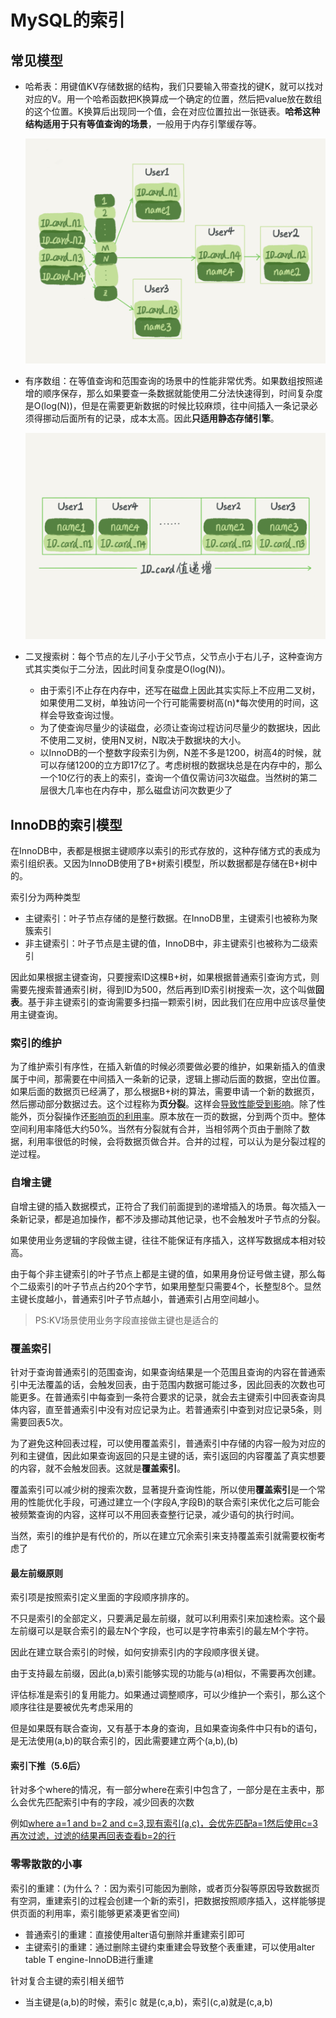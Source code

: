 # MySQL的索引

## 常见模型

- 哈希表：用键值KV存储数据的结构，我们只要输入带查找的键K，就可以找对对应的V。用一个哈希函数把K换算成一个确定的位置，然后把value放在数组的这个位置。K换算后出现同一个值，会在对应位置拉出一张链表。**哈希这种结构适用于只有等值查询的场景**，一般用于内存引擎缓存等。

  ![0c62b601afda86fe5d0fe57346ace957](MySQL的索引.assets/0c62b601afda86fe5d0fe57346ace957.png)

- 有序数组：在等值查询和范围查询的场景中的性能非常优秀。如果数组按照递增的顺序保存，那么如果要查一条数据就能使用二分法快速得到，时间复杂度是O(log(N))，但是在需要更新数据的时候比较麻烦，往中间插入一条记录必须得挪动后面所有的记录，成本太高。因此**只适用静态存储引擎**。

  ![bfc907a92f99cadf5493cf0afac9ca49](MySQL的索引.assets/bfc907a92f99cadf5493cf0afac9ca49.png)

- 二叉搜索树：每个节点的左儿子小于父节点，父节点小于右儿子，这种查询方式其实类似于二分法，因此时间复杂度是O(log(N))。

  - 由于索引不止存在内存中，还写在磁盘上因此其实实际上不应用二叉树，如果使用二叉树，单独访问一个行可能需要树高(n)*每次使用的时间，这样会导致查询过慢。
  - 为了使查询尽量少的读磁盘，必须让查询过程访问尽量少的数据块，因此不使用二叉树，使用N叉树，N取决于数据块的大小。
  - 以InnoDB的一个整数字段索引为例，N差不多是1200，树高4的时候，就可以存储1200的立方即17亿了。考虑树根的数据块总是在内存中的，那么一个10亿行的表上的索引，查询一个值仅需访问3次磁盘。当然树的第二层很大几率也在内存中，那么磁盘访问次数更少了



## InnoDB的索引模型

在InnoDB中，表都是根据主键顺序以索引的形式存放的，这种存储方式的表成为索引组织表。又因为InnoDB使用了B+树索引模型，所以数据都是存储在B+树中的。

索引分为两种类型

- 主键索引：叶子节点存储的是整行数据。在InnoDB里，主键索引也被称为聚簇索引
- 非主键索引：叶子节点是主键的值，InnoDB中，非主键索引也被称为二级索引

因此如果根据主键查询，只要搜索ID这棵B+树，如果根据普通索引查询方式，则需要先搜索普通索引树，得到ID为500，然后再到ID索引树搜索一次，这个叫做**回表**。基于非主键索引的查询需要多扫描一颗索引树，因此我们在应用中应该尽量使用主键查询。

### 索引的维护

为了维护索引有序性，在插入新值的时候必须要做必要的维护，如果新插入的值隶属于中间，那需要在中间插入一条新的记录，逻辑上挪动后面的数据，空出位置。如果后面的数据页已经满了，那么根据B+树的算法，需要申请一个新的数据页，然后挪动部分数据过去。这个过程称为**页分裂**。这样会<u>导致性能受到影响</u>。除了性能外，页分裂操作还<u>影响页的利用率</u>。原本放在一页的数据，分到两个页中。整体空间利用率降低大约50%。当然有分裂就有合并，当相邻两个页由于删除了数据，利用率很低的时候，会将数据页做合并。合并的过程，可以认为是分裂过程的逆过程。

### 自增主键

自增主键的插入数据模式，正符合了我们前面提到的递增插入的场景。每次插入一条新记录，都是追加操作，都不涉及挪动其他记录，也不会触发叶子节点的分裂。

如果使用业务逻辑的字段做主键，往往不能保证有序插入，这样写数据成本相对较高。

由于每个非主键索引的叶子节点上都是主键的值，如果用身份证号做主键，那么每个二级索引的叶子节点占约20个字节，如果用整型只需要4个，长整型8个。显然主键长度越小，普通索引叶子节点越小，普通索引占用空间越小。

> PS:KV场景使用业务字段直接做主键也是适合的

### 覆盖索引

针对于查询普通索引的范围查询，如果查询结果是一个范围且查询的内容在普通索引中无法覆盖的话，会触发回表，由于范围内数据可能过多，因此回表的次数也可能更多。在普通索引中每查到一条符合要求的记录，就会去主键索引中回表查询具体内容，直至普通索引中没有对应记录为止。若普通索引中查到对应记录5条，则需要回表5次。

为了避免这种回表过程，可以使用覆盖索引，普通索引中存储的内容一般为对应的列和主键值，因此如果查询返回的只是主键的话，索引返回的内容覆盖了真实想要的内容，就不会触发回表。这就是**覆盖索引**。

覆盖索引可以减少树的搜索次数，显著提升查询性能，所以使用**覆盖索引**是一个常用的性能优化手段，可通过建立一个(字段A,字段B)的联合索引来优化之后可能会被频繁查询的内容，这样可以不用回表查整行记录，减少语句的执行时间。

当然，索引的维护是有代价的，所以在建立冗余索引来支持覆盖索引就需要权衡考虑了

#### 最左前缀原则

索引项是按照索引定义里面的字段顺序排序的。

不只是索引的全部定义，只要满足最左前缀，就可以利用索引来加速检索。这个最左前缀可以是联合索引的最左N个字段，也可以是字符串索引的最左M个字符。

因此在建立联合索引的时候，如何安排索引内的字段顺序很关键。

由于支持最左前缀，因此(a,b)索引能够实现的功能与(a)相似，不需要再次创建。

评估标准是索引的复用能力。如果通过调整顺序，可以少维护一个索引，那么这个顺序往往是要被优先考虑采用的

但是如果既有联合查询，又有基于本身的查询，且如果查询条件中只有b的语句，是无法使用(a,b)的联合索引的，因此需要建立两个(a,b),(b)

#### 索引下推（5.6后）

针对多个where的情况，有一部分where在索引中包含了，一部分是在主表中，那么会优先匹配索引中有的字段，减少回表的次数

例如<u>where a=1 and b=2 and c=3,现有索引(a,c)，会优先匹配a=1然后使用c=3再次过滤，过滤的结果再回表查看b=2的行</u>

### 零零散散的小事

索引的重建：(为什么？：因为索引可能因为删除，或者页分裂等原因导致数据页有空洞，重建索引的过程会创建一个新的索引，把数据按照顺序插入，这样能够提供页面的利用率，索引能够更紧凑更省空间)

- 普通索引的重建：直接使用alter语句删除并重建索引即可
- 主键索引的重建：通过删除主键约束重建会导致整个表重建，可以使用alter table T engine-InnoDB进行重建

针对复合主键的索引相关细节

- 当主键是(a,b)的时候，索引c 就是(c,a,b)，索引(c,a)就是(c,a,b)